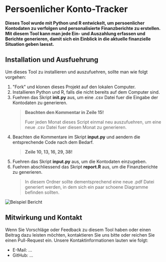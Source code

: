 # Persoenlicher Konto-Tracker

**Dieses Tool wurde mit Python und R entwickelt, um persoenlicher Kontodaten zu verfolgen und personalisierte Finanzberichte zu erstellen. Mit diesem Tool kann man jede Ein- und Auszahlung erfassen und Berichte generieren, damit sich ein Einblick in die aktuelle finanzielle Situation geben laesst.**

## Installation und Ausfuehrung

Um dieses Tool zu installieren und auszufuehren, sollte man wie folgt vorgehen:

1. "Fork" und klonen dieses Projekt auf den lokalen Computer.
2. Installieren Python und R, falls die nicht bereits auf dem Computer sind.
3. Fuehren das Skript **init.py** aus, um eine .csv Datei fuer die Eingabe der Kontodaten zu generieren.
   > **Beachten den Kommentar in Zeile 15!**
   >
   > Fuer jeden Monat dieses Script einmal neu auszufuehren, um eine neue .csv Datei fuer diesen Monat zu generieren. 
4. Beachten die Kommentare im Skript **input.py** und aendern die entsprechende Code nach dem Bedarf.
   > **Zeile 10, 13, 16, 29, 38!**
5. Fuehren das Skript **input.py** aus, um die Kontodaten einzugeben.
6. Fuehren abschliessend das Skript **report.R** aus, um die Finanzberichte zu generieren.
   > In diesem Ordner sollte dementsprechend eine neue .pdf Datei generiert werden, in dem sich ein paar schoene Diagramme befinden sollten.

![Beispiel Bericht](/Users/a11/Desktop/GitHub/Konto_Trace/beispiel.png)

## Mitwirkung und Kontakt

Wenn Sie Vorschläge oder Feedback zu diesem Tool haben oder einen Beitrag dazu leisten möchten, kontaktieren Sie uns bitte oder reichen Sie einen Pull-Request ein. Unsere Kontaktinformationen lauten wie folgt:

- E-Mail: ...
- GitHub: ...


<!-- License:
...
e
Trace für jede Einzahlung und 
Auszahlung der Konten und Karten.

Ziel ist zu erreichen, dass man genau
weißt, wofür das Geld ein- und aus-
zählt, indem man jeden Tag dies Script kurz verwendet. Danach wird man am Ende des Monats...oder Jahrende individuelle Finanzreport kriegen

// format, highlight, color...

python and r...

Steps:
    1. run init.py
    2. lese die Kommentare in input.py duch und danach run input.py
        was kann/soll modifiziert werden
    3. Im Ordner kann man generierte pdf öffnen -->